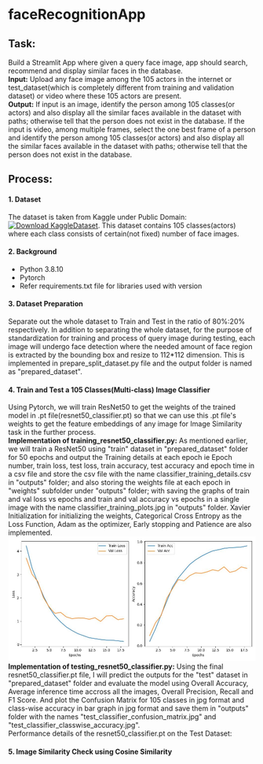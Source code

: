 # faceRecognitionApp
## Task: 
Build a Streamlit App where given a query face image, app should search, recommend and display similar faces in the database.
<br>
**Input:** Upload any face image among the 105 actors in the internet or test_dataset(which is completely different from training and validation dataset) or video where these 105 actors are present.
<br>
**Output:** If input is an image, identify the person among 105 classes(or actors) and also display all the similar faces available in the dataset with paths; otherwise tell that the person does not exist in the database. If the input is video, among multiple frames, select the one best frame of a person and identify the person among 105 classes(or actors) and also display all the similar faces available in the dataset with paths; otherwise tell that the person does not exist in the database.
<br>
## Process: 
#### 1. Dataset
The dataset is taken from Kaggle under Public Domain: [![Download KaggleDataset](https://img.shields.io/badge/Download-Dataset-blue)](https://www.kaggle.com/datasets/hereisburak/pins-face-recognition?resource=download). This dataset contains 105 classes(actors) where each class consists of certain(not fixed) number of face images.
#### 2. Background
- Python 3.8.10
- Pytorch
- Refer requirements.txt file for libraries used with version
#### 3. Dataset Preparation
Separate out the whole dataset to Train and Test in the ratio of 80%:20% respectively. In addition to separating the whole dataset, for the purpose of standardization for training and process of query image during testing, each image will undergo face detection where the needed amount of face region is extracted by the bounding box and resize to 112\*112 dimension. This is implemented in prepare_split_dataset.py file and the output folder is named as "prepared_dataset".
#### 4. Train and Test a 105 Classes(Multi-class) Image Classifier
Using Pytorch, we will train ResNet50 to get the weights of the trained model in .pt file(resnet50_classifier.pt) so that we can use this .pt file's weights to get the feature embeddings of any image for Image Similarity task in the further process.<br>
**Implementation of training_resnet50_classifier.py:** As mentioned earlier, we will train a ResNet50 using "train" dataset in "prepared_dataset" folder for 50 epochs and output the Training details at each epoch ie Epoch number, train loss, test loss, train accuracy, test accuracy and epoch time in a csv file and store the csv file with the name classifier_training_details.csv in "outputs" folder; and also storing the weights file at each epoch in "weights" subfolder under "outputs" folder; with saving the graphs of train and val loss vs epochs and train and val accuracy vs epochs in a single image with the name classifier_training_plots.jpg in "outputs" folder. Xavier Initialization for initializing the weights, Categorical Cross Entropy as the Loss Function, Adam as the optimizer, Early stopping and Patience are also implemented.<br>
![Image - classifier_training_plots.jpg](outputs/classifier_training_plots.jpg)
**Implementation of testing_resnet50_classifier.py:** Using the final resnet50_classifier.pt file, I will predict the outputs for the "test" dataset in "prepared_dataset" folder and evaluate the model using Overall Accuracy, Average inference time accross all the images, Overall Precision, Recall and F1 Score. And plot the Confusion Matrix for 105 classes in jpg format and class-wise accuracy in bar graph in jpg format and save them in "outputs" folder with the names "test_classifier_confusion_matrix.jpg" and "test_classifier_classwise_accuracy.jpg".<br>
Performance details of the resnet50_classifier.pt on the Test Dataset:
#### 5. Image Similarity Check using Cosine Similarity





